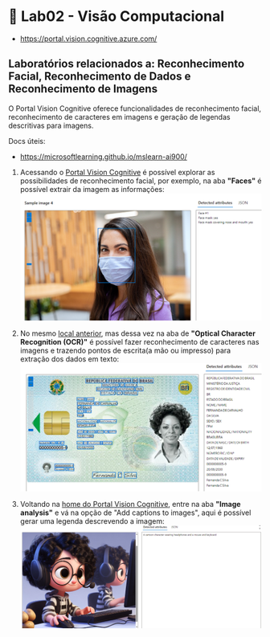 # 🧪 Lab02 - Visão Computacional 

- https://portal.vision.cognitive.azure.com/

## Laboratórios relacionados a: **Reconhecimento Facial, Reconhecimento de Dados e Reconhecimento de Imagens**

O Portal Vision Cognitive oferece funcionalidades de reconhecimento facial, reconhecimento de caracteres em imagens e geração de legendas descritivas para imagens.

Docs úteis: 
- https://microsoftlearning.github.io/mslearn-ai900/

1. Acessando o [Portal Vision Cognitive](https://portal.vision.cognitive.azure.com/) é possível explorar as possibilidades de reconhecimento facial, por exemplo, na aba **"Faces"** é possível extrair da imagem as informações:
![ex-img-faces](../imgs/image-faces-vision.png)

2. No mesmo [local anterior](https://portal.vision.cognitive.azure.com/), mas dessa vez na aba de **"Optical Character Recognition (OCR)"** é possível fazer reconhecimento de caracteres nas imagens e trazendo pontos de escrita(a mão ou impresso) para extração dos dados em texto:
![ex-text](../imgs/fake-rg.png)

3. Voltando na [home do Portal Vision Cognitive](https://portal.vision.cognitive.azure.com/), entre na aba **"Image analysis"** e vá na opção de "Add captions to images", aqui é possível gerar uma legenda descrevendo a imagem: 
![ex-captions](../imgs/img-capts.png)

